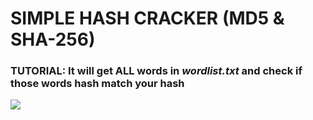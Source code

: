 # SIMPLE HASH CRACKER (MD5 & SHA-256)
### TUTORIAL: It will get ALL words in *wordlist.txt* and check if those words hash match your hash
![](https://user-images.githubusercontent.com/97853192/208755514-77ef9c28-0edc-4a81-a27d-c89678a7c35e.png)
